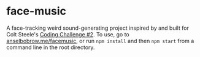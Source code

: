 # face-music

A face-tracking weird sound-generating project inspired by and built for Colt Steele's [Coding Challenge #2](https://youtu.be/FeT7na8yZpk). To use, go to [anselbobrow.me/facemusic](https://anselbobrow.me/facemusic), or run `npm install` and then `npm start` from a command line in the root directory.
